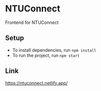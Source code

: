 # NTUConnect
Frontend for NTUConnect 

## Setup
* To install dependencies, run `npm install`
* To run the project, run `npm start`

## Link
https://ntuconnect.netlify.app/

